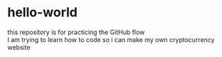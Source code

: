 # hello-world
this repository is for practicing the GitHub flow  
I am trying to learn how to code so i can make my own cryptocurrency website 
